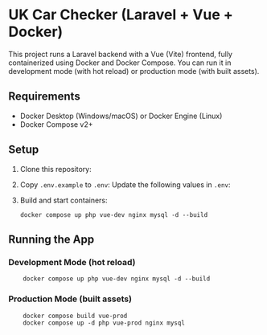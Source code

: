 # UK Car Checker (Laravel + Vue + Docker)

This project runs a Laravel backend with a Vue (Vite) frontend, fully containerized using Docker and Docker Compose.
You can run it in development mode (with hot reload) or production mode (with built assets).

## Requirements

- Docker Desktop (Windows/macOS) or Docker Engine (Linux)
- Docker Compose v2+

## Setup

1. Clone this repository:
2. Copy `.env.example` to `.env`:
   Update the following values in `.env`:
3. Build and start containers:

    ```
    docker compose up php vue-dev nginx mysql -d --build
    ```

## Running the App

### Development Mode (hot reload)
```
    docker compose up php vue-dev nginx mysql -d --build
```

### Production Mode (built assets)
```
    docker compose build vue-prod
    docker compose up -d php vue-prod nginx mysql
```


